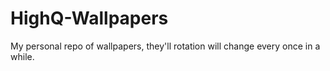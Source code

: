 HighQ-Wallpapers
================

My personal repo of wallpapers, they'll rotation will change every once in a while.

